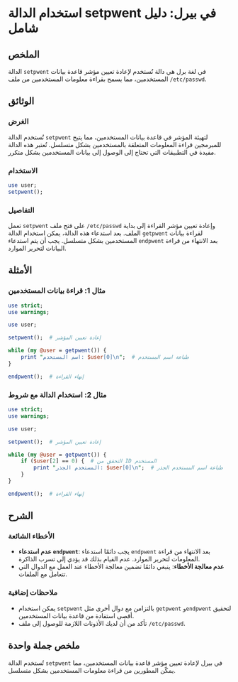 <!--
Meta Description: # استخدام الدالة setpwent في بيرل: دليل شامل ## الملخص الدالة `setpwent` في لغة برل هي دالة تُستخدم لإعادة تعيين مؤشر قاعدة بيانات المستخدمين، مما يسم...
Meta Keywords: setpwent, المستخدمين, الدالة, user, بيانات
-->

# استخدام الدالة setpwent في بيرل: دليل شامل

## الملخص
الدالة `setpwent` في لغة برل هي دالة تُستخدم لإعادة تعيين مؤشر قاعدة بيانات المستخدمين، مما يسمح بقراءة معلومات المستخدمين من ملف `/etc/passwd`.

## الوثائق
### الغرض
تُستخدم الدالة `setpwent` لتهيئة المؤشر في قاعدة بيانات المستخدمين، مما يتيح للمبرمجين قراءة المعلومات المتعلقة بالمستخدمين بشكل متسلسل. تُعتبر هذه الدالة مفيدة في التطبيقات التي تحتاج إلى الوصول إلى بيانات المستخدمين بشكل متكرر.

### الاستخدام
```perl
use user;
setpwent();
```

### التفاصيل
تعمل `setpwent` على فتح ملف `/etc/passwd` وإعادة تعيين مؤشر القراءة إلى بداية الملف. بعد استدعاء هذه الدالة، يمكن استخدام الدالة `getpwent` لقراءة بيانات المستخدمين بشكل متسلسل. يجب أن يتم استدعاء `endpwent` بعد الانتهاء من قراءة البيانات لتحرير الموارد.

## الأمثلة
### مثال 1: قراءة بيانات المستخدمين
```perl
use strict;
use warnings;

use user;

setpwent();  # إعادة تعيين المؤشر

while (my @user = getpwent()) {
    print "اسم المستخدم: $user[0]\n";  # طباعة اسم المستخدم
}

endpwent();  # إنهاء القراءة
```

### مثال 2: استخدام الدالة مع شروط
```perl
use strict;
use warnings;

use user;

setpwent();  # إعادة تعيين المؤشر

while (my @user = getpwent()) {
    if ($user[2] == 0) {  # التحقق من ID المستخدم
        print "المستخدم الجذر: $user[0]\n";  # طباعة اسم المستخدم الجذر
    }
}

endpwent();  # إنهاء القراءة
```

## الشرح
### الأخطاء الشائعة
- **عدم استدعاء `endpwent`**: يجب دائمًا استدعاء `endpwent` بعد الانتهاء من قراءة المعلومات لتحرير الموارد. عدم القيام بذلك قد يؤدي إلى تسرب الذاكرة.
- **عدم معالجة الأخطاء**: ينبغي دائمًا تضمين معالجة الأخطاء عند العمل مع الدوال التي تتعامل مع الملفات.

### ملاحظات إضافية
- يمكن استخدام `setpwent` بالتزامن مع دوال أخرى مثل `getpwent` و`endpwent` لتحقيق أقصى استفادة من قاعدة بيانات المستخدمين.
- تأكد من أن لديك الأذونات اللازمة للوصول إلى ملف `/etc/passwd`.

## ملخص جملة واحدة
تُستخدم الدالة `setpwent` في بيرل لإعادة تعيين مؤشر قاعدة بيانات المستخدمين، مما يمكّن المطورين من قراءة معلومات المستخدمين بشكل متسلسل.